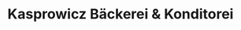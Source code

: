 ---
title: "Kasprowicz Bäckerei & Konditorei"
url: /diessen-am-ammersee/kasprowicz-baeckerei-und-konditorei/
shop: Bäckerei
---